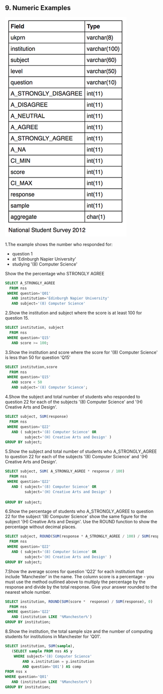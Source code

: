 ## 9. Numeric Examples
![](../images/Numeric_Examples_pic_1.png)

1.The example shows the number who responded for:
- question 1
- at 'Edinburgh Napier University'
- studying '(8) Computer Science'

Show the the percentage who STRONGLY AGREE
```sql
SELECT A_STRONGLY_AGREE
  FROM nss
 WHERE question='Q01'
   AND institution='Edinburgh Napier University'
   AND subject='(8) Computer Science'
```


2.Show the institution and subject where the score is at least 100 for question 15.
```sql
SELECT institution, subject
  FROM nss
 WHERE question='Q15'
   AND score >= 100;
```

3.Show the institution and score where the score for '(8) Computer Science' is less than 50 for question 'Q15'
```sql
SELECT institution,score
  FROM nss
 WHERE question='Q15'
   AND score < 50
   AND subject='(8) Computer Science';
```

4.Show the subject and total number of students who responded to question 22 for each of the subjects '(8) Computer Science' and '(H) Creative Arts and Design'.
```sql
SELECT subject, SUM(response)
  FROM nss
 WHERE question='Q22'
   AND ( subject='(8) Computer Science' OR
         subject='(H) Creative Arts and Design' )
GROUP BY subject;
```

5.Show the subject and total number of students who A_STRONGLY_AGREE to question 22 for each of the subjects '(8) Computer Science' and '(H) Creative Arts and Design'.
```sql
SELECT subject, SUM( A_STRONGLY_AGREE * response / 100)
  FROM nss
 WHERE question='Q22'
   AND ( subject='(8) Computer Science' OR
         subject='(H) Creative Arts and Design' )

GROUP BY subject;
```

6.Show the percentage of students who A_STRONGLY_AGREE to question 22 for the subject '(8) Computer Science' show the same figure for the subject '(H) Creative Arts and Design'.
Use the ROUND function to show the percentage without decimal places.
```sql
SELECT subject, ROUND(SUM(response * A_STRONGLY_AGREE / 100) / SUM(response) * 100, 0)
  FROM nss
 WHERE question='Q22'
   AND ( subject='(8) Computer Science' OR
         subject='(H) Creative Arts and Design' )
GROUP BY subject;
```

7.Show the average scores for question 'Q22' for each institution that include 'Manchester' in the name.
The column score is a percentage - you must use the method outlined above to multiply the percentage by the response and divide by the total response. Give your answer rounded to the nearest whole number.
```sql
SELECT institution, ROUND(SUM(score *  response) / SUM(response), 0)
  FROM nss
 WHERE question='Q22'
   AND (institution LIKE '%Manchester%')
GROUP BY institution;
```


8.Show the institution, the total sample size and the number of computing students for institutions in Manchester for 'Q01'.
```sql
SELECT institution, SUM(sample),
   (SELECT sample FROM nss AS y								 
    WHERE subject='(8) Computer Science'						 
        AND x.institution = y.institution								 	 
        AND question='Q01') AS comp
FROM nss x
WHERE question='Q01'
   AND (institution LIKE '%Manchester%')
GROUP BY institution;

```